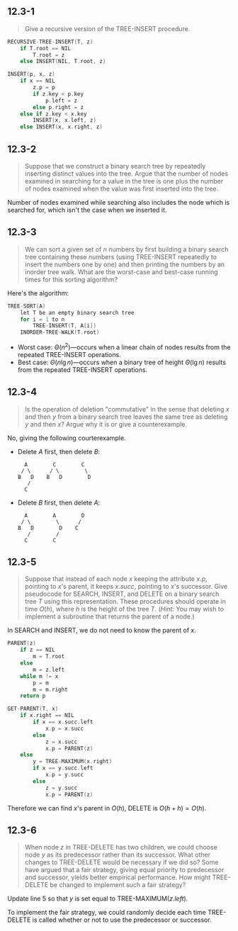 ## 12.3-1

> Give a recursive version of the $\text{TREE-INSERT}$ procedure.

```cpp
RECURSIVE-TREE-INSERT(T, z)
    if T.root == NIL
        T.root = z
    else INSERT(NIL, T.root, z)
```

```cpp
INSERT(p, x, z)
    if x == NIL
        z.p = p
        if z.key < p.key
            p.left = z
        else p.right = z
    else if z.key < x.key
        INSERT(x, x.left, z)
    else INSERT(x, x.right, z)
```

## 12.3-2

> Suppose that we construct a binary search tree by repeatedly inserting distinct values into the tree. Argue that the number of nodes examined in searching for a value in the tree is one plus the number of nodes examined when the value was first inserted into the tree.

Number of nodes examined while searching also includes the node which is searched for, which isn't the case when we inserted it.

## 12.3-3

> We can sort a given set of $n$ numbers by first building a binary search tree containing these numbers (using $\text{TREE-INSERT}$ repeatedly to insert the numbers one by one) and then printing the numbers by an inorder tree walk. What are the worst-case and best-case running times for this sorting algorithm?

Here's the algorithm:

```cpp
TREE-SORT(A)
    let T be an empty binary search tree
    for i = 1 to n
        TREE-INSERT(T, A[i])
    INORDER-TREE-WALK(T.root)
```

- Worst case: $\Theta(n^2)$—occurs when a linear chain of nodes results from the repeated $\text{TREE-INSERT}$ operations.
- Best case: $\Theta(n\lg n)$—occurs when a binary tree of height $\Theta(\lg n)$ results from the repeated $\text{TREE-INSERT}$ operations.

## 12.3-4

> Is the operation of deletion "commutative" in the sense that deleting $x$ and then $y$ from a binary search tree leaves the same tree as deleting $y$ and then $x$? Argue why it is or give a counterexample.

No, giving the following courterexample.

- Delete $A$ first, then delete $B$:

    ```
      A        C        C
     / \      / \        \
    B   D    B   D        D
       /
      C
    ```

- Delete $B$ first, then delete $A$:

    ```
      A        A        D
     / \        \      /
    B   D        D    C
       /        /
      C        C
    ```

## 12.3-5

> Suppose that instead of each node $x$ keeping the attribute $x.p$, pointing to $x$'s parent, it keeps $x.succ$, pointing to $x$'s successor. Give pseudocode for $\text{SEARCH}$, $\text{INSERT}$, and $\text{DELETE}$ on a binary search tree $T$ using this representation. These procedures should operate in time $O(h)$, where $h$ is the height of the tree $T$. ($\textit{Hint:}$ You may wish to implement a subroutine that returns the parent of a node.)

In $\text{SEARCH}$ and $\text{INSERT}$, we do not need to know the parent of $x$.

```cpp
PARENT(z)
    if z == NIL
        m = T.root
    else 
        m = z.left
    while m != x
        p = m
        m = m.right
    return p
```

```cpp
GET-PARENT(T, x)
    if x.right == NIL
        if x == x.succ.left
            x.p = x.succ
        else
            z = x.succ
            x.p = PARENT(z)
    else
        y = TREE-MAXIMUM(x.right)
        if x == y.succ.left
            x.p = y.succ
        else
            z = y.succ
            x.p = PARENT(z)
```

Therefore we can find $x$'s parent in $O(h)$, $\text{DELETE}$ is $O(h + h) = O(h)$.

## 12.3-6

> When node $z$ in $\text{TREE-DELETE}$ has two children, we could choose node $y$ as its predecessor rather than its successor. What other changes to $\text{TREE-DELETE}$ would be necessary if we did so? Some have argued that a fair strategy, giving equal priority to predecessor and successor, yields better empirical performance. How might $\text{TREE-DELETE}$ be changed to implement such a fair strategy?

Update line 5 so that $y$ is set equal to $\text{TREE-MAXIMUM}(z.left)$. 

To implement the fair strategy, we could randomly decide each time $\text{TREE-DELETE}$ is called whether or not to use the predecessor or successor.
